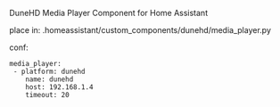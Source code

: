 DuneHD Media Player Component for Home Assistant

place in: .homeassistant/custom_components/dunehd/media_player.py  

conf:  

```
media_player:
 - platform: dunehd
    name: dunehd
    host: 192.168.1.4
    timeout: 20
```
